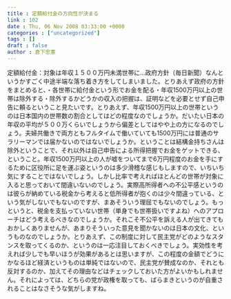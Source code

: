 ```yaml
---
title : 定額給付金の方向性が決まる
link : 102
date : Thu, 06 Nov 2008 03:33:00 +0000
categories : ["uncategorized"]
tags : []
draft : false
author : 倉下忠憲
---
```


定額給付金：対象は年収１５００万円未満世帯に…政府方針（毎日新聞）なんというかすごく中途半端な落ち着き方をしてしまいました。とりあえず政府の方針をまとめると、・各世帯に給付金という形でお金を配る・年収1500万円以上の世帯は除外する・除外するかどうかの収入の把握は、証明などを必要とせず自己申告に頼るということ見たいです。とりあえず、年収1500万円以上の世帯というのは日本国内の世帯数の割合としてはどの程度なのでしょうか。だいたい日本の年収の平均が５００万くらいでしょうから偏差としてはやや上の方になるのでしょう。夫婦共働きで両方ともフルタイムで働いていても1500万円には普通のサラリーマンでは届かないのではないでしょうか。ということは結構金持ちさんは除外ということで、それ以外は自己申告による所得把握でお金をゲットできる、ということ。年収1500万円以上の人が嘘をついてまで6万円程度のお金を手にするために区役所に足を運ぶ姿というのは多少滑稽な感じもしますので、いちいち気にすることではないでしょう。しかし比率で考えればほとんどの世帯が対象に入ると思っておいて間違いないのでしょう。実際高所得者への不公平感というのは彼らが納めている税金から考えると低所得者が抱くのは少々間違っている、という気がしないでもないのですが、まあそういう理屈でもないのでしょう。もっというと、税金を支払っていない世帯（単身でも世帯扱いですよね）へのアプローチはどう考えるべきなのでしょうか。それこそ不公平を訴える人が出てきてもおかしくありませんが、あまりそういった意見を聞かないのは日本の文化、というものなのでしょうか。とりあえず、この制度に対して民主党がどのようなスタンスを取ってくるのか、というのは一応注目しておくべきでしょう。実効性を考えれば少しでも早いほうが効果があるとは思いますが、この程度の金額でどうにかなるほど経済というものは単純ではないので、民主党が賛成なのか、それとも反対するのか、加えてその理由などはチェックしておいた方がよいかもしれません。それによっては、どちらの党が政権を取っても、ばらまきというのが自重されることはなさそうな気がしますね。
